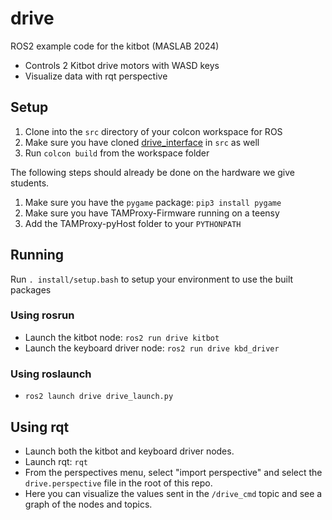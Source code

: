 # drive

ROS2 example code for the kitbot (MASLAB 2024)

* Controls 2 Kitbot drive motors with WASD keys
* Visualize data with rqt perspective

## Setup
1. Clone into the `src` directory of your colcon workspace for ROS
2. Make sure you have cloned [drive_interface](https://github.com/MASLAB/drive_interface) in `src` as well
3. Run `colcon build` from the workspace folder

The following steps should already be done on the hardware we give students.
1. Make sure you have the `pygame` package: `pip3 install pygame`
2. Make sure you have TAMProxy-Firmware running on a teensy
3. Add the TAMProxy-pyHost folder to your `PYTHONPATH`

## Running

Run `. install/setup.bash` to setup your environment to use the built packages

### Using rosrun
* Launch the kitbot node: `ros2 run drive kitbot`
* Launch the keyboard driver node: `ros2 run drive kbd_driver`

### Using roslaunch
* `ros2 launch drive drive_launch.py`

## Using rqt
* Launch both the kitbot and keyboard driver nodes.
* Launch rqt: `rqt`
* From the perspectives menu, select "import perspective" and select the `drive.perspective` file in the root of this repo.
* Here you can visualize the values sent in the `/drive_cmd` topic and see a graph of the nodes and topics.
